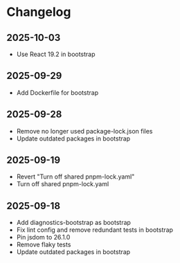 # Changelog

## 2025-10-03

- Use React 19.2 in bootstrap

## 2025-09-29

- Add Dockerfile for bootstrap

## 2025-09-28

- Remove no longer used package-lock.json files
- Update outdated packages in bootstrap

## 2025-09-19

- Revert "Turn off shared pnpm-lock.yaml"
- Turn off shared pnpm-lock.yaml

## 2025-09-18

- Add diagnostics-bootstrap as bootstrap
- Fix lint config and remove redundant tests in bootstrap
- Pin jsdom to 26.1.0
- Remove flaky tests
- Update outdated packages in bootstrap
